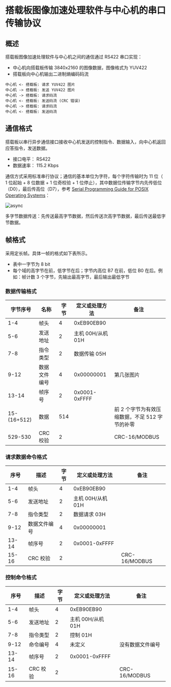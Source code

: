 <!-- markdownlint-disable MD024 -->

# 搭载板图像加速处理软件与中心机的串口传输协议

## 概述

搭载板图像加速处理软件与中心机之间的通信通过 RS422 串口实现：

- 中心机向搭载板传输 3840x2160 的图像数据，图像格式为 YUV422
- 搭载板向中心机输出二进制熵编码码流

```plantuml
中心机 <- 搭载板: 请求 YUV422 图片
中心机 -> 搭载板: 发送 YUV422 图片
中心机 -> 搭载板: 请求码流
中心机 <- 搭载板: 发送码流 (CRC 错误)
中心机 -> 搭载板: 请求码流
中心机 <- 搭载板: 发送码流
```

## 通信格式

搭载板以串行异步通信接口接收中心机发送的控制指令、数据输入，向中心机返回应答指令，发送数据。

- 接口电平： RS422
- 数据速率： 115.2 Kbps

通信方式采用标准串行协议；通信的基本单位为字符，每个字符传输时为 11 位（ 1 位起始 + 8 位数据 + 1 位奇校验 + 1 位停止），其中数据位传输字节内先传低位（D0），最后传高位（D7），参考
[Serial Programming Guide for POSIX Operating Systems](http://mathdesc.fr/documents/serial/serial.html)：

![async](http://mathdesc.fr/documents/serial/serial_fichiers/async.gif)

多字节数据传送：先传送最高字节数据，然后传送次高字节数据，最后传送最低字节数据。

## 帧格式

采用定长帧。具体一帧的格式如下表所示。

- 表中一字节为 8 bit
- 每个域的高字节在前，低字节在后；字节内高位 B7 在前，低位 B0 在后。例如：帧计数 3 个字节，先输出最高字节，最后输出最低字节

### 数据传输格式

| 字节序号        | 名称     | 字节  | 定义或处理方法       | 备注                          |
| ----------- | ------ | --- | ------------- | --------------------------- |
| 1-4         | 帧头     | 4   | 0xEB90EB90    |                             |
| 5-6         | 发送地址   | 2   | 主机 00H/从机 01H |                             |
| 7-8         | 指令类型   | 2   | 数据传输 05H      |                             |
| 9-12        | 数据文件编号 | 4   | 0x00000001    | 第几张图片                       |
| 13-14       | 帧序号    | 2   | 0x0001-0xFFFF |                             |
| 15-(16+512) | 数据     | 514 |               | 前 2 个字节为有效压缩数据，不足 512 字节的补零 |
| 529-530     | CRC 校验 | 2   |               | CRC-16/MODBUS               |

### 请求数据命令格式

| 序号    | 描述     | 字节  | 定义或处理方法       | 备注            |
| ----- | ------ | --- | ------------- | ------------- |
| 1-4   | 帧头     | 4   | 0xEB90EB90    |               |
| 5-6   | 发送地址   | 2   | 主机 00H/从机 01H |               |
| 7-8   | 指令类型   | 2   | 数据请求 03H      |               |
| 9-12  | 数据文件编号 | 4   | 0x00000001    |               |
| 13-14 | 帧序号    | 2   | 0x0001-0xFFFF |               |
| 15-16 | CRC 校验 | 2   |               | CRC-16/MODBUS |

### 控制命令格式

| 序号    | 描述     | 字节  | 定义或处理方法       | 备注            |
| ----- | ------ | --- | ------------- | ------------- |
| 1-4   | 帧头     | 4   | 0xEB90EB90    |               |
| 5-6   | 发送地址   | 2   | 主机 00H/从机 01H |               |
| 7-8   | 指令类型   | 2   | 控制 01H        |               |
| 9-12  | 命令编号   | 4   | 未定义           | 没有数据文件编号      |
| 13-14 | 帧序号    | 2   | 0x0001-0xFFFF |               |
| 15-16 | CRC 校验 | 2   |               | CRC-16/MODBUS |
